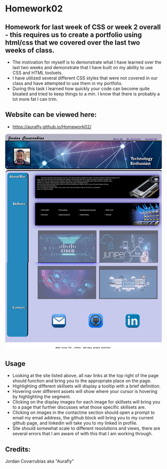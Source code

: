 # Homework02
## Homework for last week of CSS or week 2 overall - this requires us to create a portfolio using html/css that we covered over the last two weeks of class.

- The motivation for myself is to demonstrate what I have learned over the last two weeks and demonstrate that I have built on my ability to use CSS and HTML toolsets.
- I have utilized several different CSS styles that were not covered in our class and have attempted to use them in my portfolio.
- During this task I learned how quickly your code can become quite bloated and tried to keep things to a min. I know that there is probably a lot more fat I can trim.

## Website can be viewed here:
- https://aurafly.github.io/Homework02/


![Example Screenshot](./assets/SS.jpg)


## Usage
- Looking at the site listed above, all nav links at the top right of the page should function and bring you to the appropriate place on the page.
- Highlighting different skillsets will display a tooltip with a brief definition.
- Hovering over different assets will show where your cursor is hovering by highlighting the segment.
- Clicking on the display images for each image for skillsets will bring you to a page that further discusses what those specific skillsets are.
- Clicking on images in the contactme section should open a prompt to email my email address, the github block will bring you to my current github page, and linkedin will take you to my linked in profile.
- Site should somewhat scale to different resolutions and views, there are several errors that I am aware of with this that I am working through.

## Credits:
Jordan Covarrubias aka "Aurafly"
